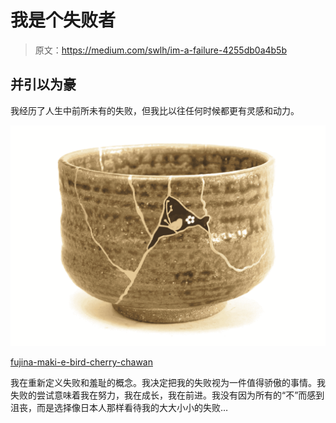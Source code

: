 # 我是个失败者

> 原文：<https://medium.com/swlh/im-a-failure-4255db0a4b5b>

## 并引以为豪

我经历了人生中前所未有的失败，但我比以往任何时候都更有灵感和动力。

![](img/b59b7c6d76e6106d8490778fb2c3c7ec.png)

[fujina-maki-e-bird-cherry-chawan](https://www.etsy.com/listing/551287850/fujina-maki-e-bird-cherry-chawan?gpla=1&gao=1&&utm_source=google&utm_medium=cpc&utm_campaign=shopping_us_a-art_and_collectibles-fine_art_ceramics&utm_custom1=6d46a5ea-928c-4f67-a925-7cbb4d7fc276&utm_content=go_304499435_23159847755_83187526235_aud-301856857598:pla-139472349155_c__551287850&gclid=CjwKCAiAnsnjBRB6EiwATkM1XlMG9Fn1t8N8HnLR5_UJmcsYTowr7Z5u4wfrN39see06ylYcub1OMBoCNcoQAvD_BwE)

我在重新定义失败和羞耻的概念。我决定把我的失败视为一件值得骄傲的事情。我失败的尝试意味着我在努力，我在成长，我在前进。我没有因为所有的“不”而感到沮丧，而是选择像日本人那样看待我的大大小小的失败…